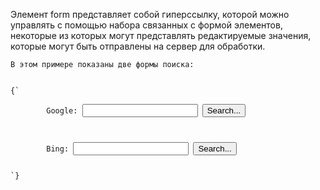 <p>
  Элемент <LE>form</LE> представляет собой гиперссылку, которой можно управлять с помощью набора связанных с формой элементов, некоторые из которых могут представлять редактируемые значения, которые могут быть отправлены на сервер для обработки.
</p>

<ExampleBox>

	В этом примере показаны две формы поиска:

<Code>
{`
<form action="https://www.google.com/search" method="get">
 		<label>Google: <input type="search" name="q"></label> <input type="submit" value="Search...">
</form>
<form action="https://www.bing.com/search" method="get">
 		<label>Bing: <input type="search" name="q"></label> <input type="submit" value="Search...">
</form>
`}
</Code>

</ExampleBox>




